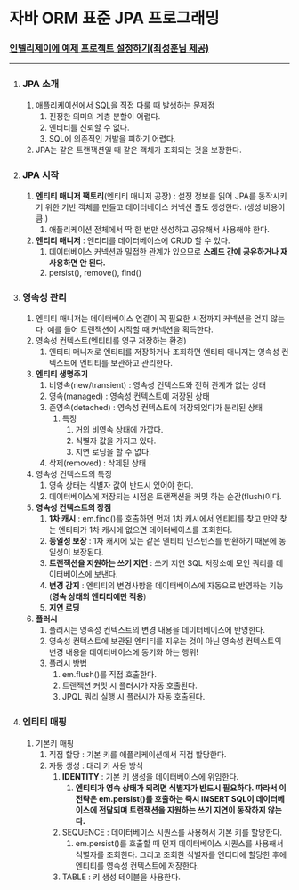# 자바 ORM 표준 JPA 프로그래밍

### [인텔리제이에 예제 프로젝트 설정하기(최성훈님 제공)](https://medium.com/@oopchoi/jpa-%ED%94%84%EB%A1%9C%EA%B7%B8%EB%9E%98%EB%B0%8D-fc443b647ec8)

---
1. ### **JPA 소개**
   1. 애플리케이션에서 SQL을 직접 다룰 때 발생하는 문제점
      1. 진정한 의미의 계층 분할이 어렵다.
      2. 엔티티를 신뢰할 수 없다.
      3. SQL에 의존적인 개발을 피하기 어렵다.
   2. JPA는 같은 트랜잭션일 때 같은 객체가 조회되는 것을 보장한다.
2. ### **JPA 시작**
   1. **엔티티 매니저 팩토리**(엔티티 매니저 공장) : 설정 정보를 읽어 JPA를 동작시키기 위한 기반 객체를 만들고 데이터베이스 커넥션 풀도 생성한다. (생성 비용이 큼.)
      1. 애플리케이션 전체에서 딱 한 번만 생성하고 공유해서 사용해야 한다.
   2. **엔티티 매니저** : 엔티티를 데이터베이스에 CRUD 할 수 있다. 
      1. 데이터베이스 커넥션과 밀접한 관계가 있으므로 **스레드 간에 공유하거나 재사용하면 안 된다.**
      2. persist(), remove(), find() 
3. ### **영속성 관리**
   1. 엔티티 매니저는 데이터베이스 연결이 꼭 필요한 시점까지 커넥션을 얻지 않는다. 예를 들어 트랜잭션이 시작할 때 커넥션을 획득한다.
   2. 영속성 컨텍스트(엔티티를 영구 저장하는 환경)
      1. 엔티티 매니저로 엔티티를 저장하거나 조회하면 엔티티 매니저는 영속성 컨텍스트에 엔티티를 보관하고 관리한다.
   3. **엔티티 생명주기**
      1. 비영속(new/transient) : 영속성 컨텍스트와 전혀 관계가 없는 상태
      2. 영속(managed) : 영속성 컨텍스트에 저장된 상태
      3. 준영속(detached) : 영속성 컨텍스트에 저장되었다가 분리된 상태
         1. 특징
            1. 거의 비영속 상태에 가깝다.
            2. 식별자 값을 가지고 있다.
            3. 지연 로딩을 할 수 없다.
      4. 삭제(removed) : 삭제된 상태
   4. 영속성 컨텍스트의 특징
      1. 영속 상태는 식별자 값이 반드시 있어야 한다.
      2. 데이터베이스에 저장되는 시점은 트랜잭션을 커밋 하는 순간(flush)이다.
   5. **영속성 컨텍스트의 장점**
      1. **1차 캐시** : em.find()를 호출하면 먼저 1차 캐시에서 엔티티를 찾고 만약 찾는 엔티티가 1차 캐시에 없으면 데이터베이스를 조회한다.
      2. **동일성 보장** : 1차 캐시에 있는 같은 엔티티 인스턴스를 반환하기 때문에 동일성이 보장된다.
      3. **트랜잭션을 지원하는 쓰기 지연** : 쓰기 지연 SQL 저장소에 모인 쿼리를 데이터베이스에 보낸다.
      4. **변경 감지** : 엔티티의 변경사항을 데이터베이스에 자동으로 반영하는 기능 (**영속 상태의 엔티티에만 적용**)
      5. **지연 로딩**
   6. **플러시**
      1. 플러시는 영속성 컨텍스트의 변경 내용을 데이터베이스에 반영한다.
      2. 영속성 컨텍스트에 보관된 엔티티를 지우는 것이 아닌 영속성 컨텍스트의 변경 내용을 데이터베이스에 동기화 하는 행위! 
      3. 플러시 방법
         1. em.flush()를 직접 호출한다.
         2. 트랜잭션 커밋 시 플러시가 자동 호출된다.
         3. JPQL 쿼리 실행 시 플러시가 자동 호출된다.
4. ### **엔티티 매핑**
   1. 기본키 매핑
      1. 직접 할당 : 기본 키를 애플리케이션에서 직접 할당한다.
      2. 자동 생성 : 대리 키 사용 방식
         1. **IDENTITY** : 기본 키 생성을 데이터베이스에 위임한다.
            1. **엔티티가 영속 상태가 되려면 식별자가 반드시 필요하다. 따라서 이 전략은 em.persist()를 호출하는 즉시 INSERT SQL이 데이터베이스에 전달되며 트랜잭션을 지원하는 쓰기 지연이 동작하지 않는다.**
         2. SEQUENCE : 데이터베이스 시퀀스를 사용해서 기본 키를 할당한다.
            1. em.persist()를 호출할 때 먼저 데이터베이스 시퀀스를 사용해서 식별자를 조회한다. 그리고 조회한 식별자를 엔티티에 할당한 후에 엔티티를 영속성 컨텍스트에 저장한다.
         3. TABLE : 키 생성 테이블을 사용한다.
